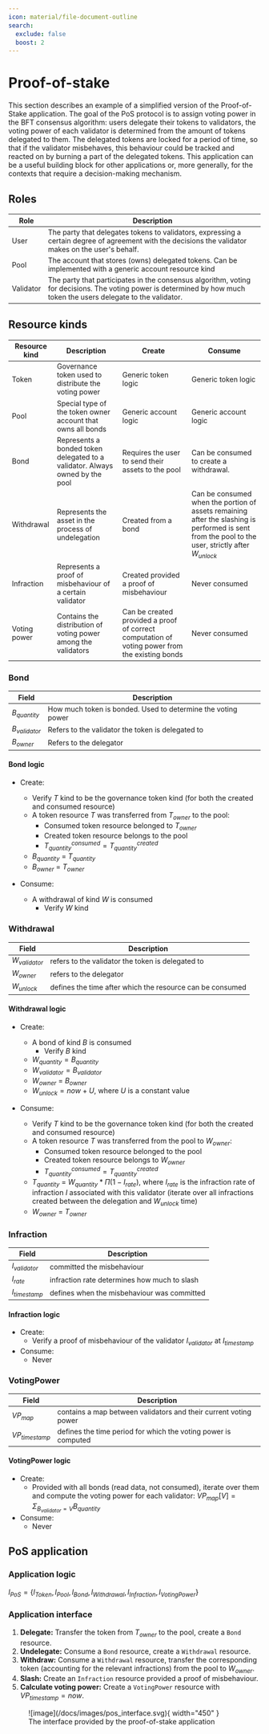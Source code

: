 ```yaml
---
icon: material/file-document-outline
search:
  exclude: false
  boost: 2
---
```


# Proof-of-stake

This section describes an example of a simplified version of the Proof-of-Stake application. The goal of the PoS protocol is to assign voting power in the BFT consensus algorithm: users delegate their tokens to validators, the voting power of each validator is determined from the amount of tokens delegated to them. The delegated tokens are locked for a period of time, so that if the validator misbehaves, this behaviour could be tracked and reacted on by burning a part of the delegated tokens. This application can be a useful building block for other applications or, more generally, for the contexts that require a decision-making mechanism.

## Roles

|Role|Description|
|-|-|
|User|The party that delegates tokens to validators, expressing a certain degree of agreement with the decisions the validator makes on the user's behalf.|
|Pool|The account that stores (owns) delegated tokens. Can be implemented with a generic account resource kind|
|Validator|The party that participates in the consensus algorithm, voting for decisions. The voting power is determined by how much token the users delegate to the validator.|


## Resource kinds

|Resource kind|Description|Create|Consume|
|-|-|-|-|
|Token|Governance token used to distribute the voting power|Generic token logic|Generic token logic|
|Pool|Special type of the token owner account that owns all bonds|Generic account logic|Generic account logic|
|Bond|Represents a bonded token delegated to a validator. Always owned by the pool|Requires the user to send their assets to the pool |Can be consumed to create a withdrawal.
|Withdrawal|Represents the asset in the process of undelegation|Created from a bond| Can be consumed when the portion of assets remaining after the slashing is performed is sent from the pool to the user, strictly after $W_{unlock}$
|Infraction|Represents a proof of misbehaviour of a certain validator |Created provided a proof of misbehaviour| Never consumed
|Voting power|Contains the distribution of voting power among the validators|Can be created provided a proof of correct computation of voting power from the existing bonds| Never consumed

### Bond

|Field|Description|
|-|-|
|$B_{quantity}$| How much token is bonded. Used to determine the voting power|
|$B_{validator}$| Refers to the validator the token is delegated to
|$B_{owner}$| Refers to the delegator

#### Bond logic

- Create:
    - Verify $T$ kind to be the governance token kind (for both the created and consumed resource)
    - A token resource $T$ was transferred from $T_{owner}$ to the pool:
        - Consumed token resource belonged to $T_{owner}$
        - Created token resource belongs to the pool
        - $T_{quantity}^{consumed} = T_{quantity}^{created}$
    - $B_{quantity}$ = $T_{quantity}$
    - $B_{owner}$ = $T_{owner}$

- Consume:
    - A withdrawal of kind $W$ is consumed
        - Verify $W$ kind

### Withdrawal

|Field|Description|
|-|-|
|$W_{validator}$| refers to the validator the token is delegated to
|$W_{owner}$| refers to the delegator
|$W_{unlock}$| defines the time after which the resource can be consumed

#### Withdrawal logic
- Create:
    - A bond of kind $B$ is consumed
        - Verify $B$ kind
    - $W_{quantity} = B_{quantity}$
    - $W_{validator} = B_{validator}$
    - $W_{owner}$ = $B_{owner}$
    - $W_{unlock} = now + U$, where $U$ is a constant value

- Consume:
    - Verify $T$ kind to be the governance token kind (for both the created and consumed resource)
    - A token resource $T$ was transferred from the pool to $W_{owner}$:
        - Consumed token resource belonged to the pool
        - Created token resource belongs to $W_{owner}$
        - $T_{quantity}^{consumed} = T_{quantity}^{created}$
    - $T_{quantity}$ = $W_{quantity}*\Pi{(1 - I_{rate})}$, where $I_{rate}$ is the infraction rate of infraction $I$ associated with this validator (iterate over all infractions created between the delegation and $W_{unlock}$ time)
    - $W_{owner}$ = $T_{owner}$

### Infraction

|Field|Description|
|-|-|
|$I_{validator}$| committed the misbehaviour
|$I_{rate}$| infraction rate determines how much to slash
|$I_{timestamp}$| defines when the misbehaviour was committed

#### Infraction logic
- Create:
    - Verify a proof of misbehaviour of the validator $I_{validator}$ at $I_{timestamp}$
- Consume:
    - Never

### VotingPower
|Field|Description|
|-|-|
|$VP_{map}$| contains a map between validators and their current voting power
|$VP_{timestamp}$| defines the time period for which the voting power is computed

#### VotingPower logic
- Create:
    - Provided with all bonds (read data, not consumed), iterate over them and compute the voting power for each validator: $VP_{map}[V] = \Sigma_{B_{validator} = V}{B_{quantity}}$
- Consume:
    - Never

## PoS application

### Application logic

$l_{PoS} = \{l_{Token}, l_{Pool}, l_{Bond}, l_{Withdrawal}, l_{Infraction}, l_{VotingPower}\}$

### Application interface

1. **Delegate:** Transfer the token from $T_{owner}$ to the pool, create a `Bond` resource.
2. **Undelegate:** Consume a `Bond` resource, create a `Withdrawal` resource.
3. **Withdraw:** Consume a `Withdrawal` resource, transfer the corresponding token (accounting for the relevant infractions) from the pool to $W_{owner}$.
4. **Slash:** Create an `Infraction` resource provided a proof of misbehaviour.
5. **Calculate voting power:** Create a `VotingPower` resource with $VP_{timestamp} = now$.

<figure markdown="span">
![image](/docs/images/pos_interface.svg){ width="450" }
<figcaption markdown="span">
The interface provided by the proof-of-stake application
</figcaption>
</figure>
